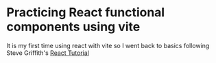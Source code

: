 # Practicing React functional components using vite

It is my first time using react with vite so I went back to basics following Steve Griffith's [React Tutorial](https://www.youtube.com/watch?v=vSDzqFq_voE&list=PLyuRouwmQCjmMfs-HOsDGoaN6JiYrC6Ms)
